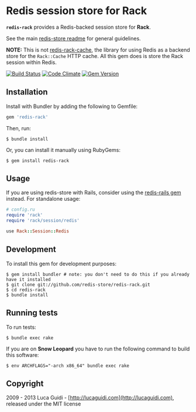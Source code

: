 # Redis session store for Rack

__`redis-rack`__ provides a Redis-backed session store for __Rack__.

See the main [redis-store readme] for general guidelines.

**NOTE:** This is not [redis-rack-cache][], the library for using Redis
as a backend store for the `Rack::Cache` HTTP cache. All this gem does
is store the Rack session within Redis.

[![Build Status](https://secure.travis-ci.org/redis-store/redis-rack.png?branch=master)](http://travis-ci.org/redis-store/redis-rack?branch=master)
[![Code Climate](https://codeclimate.com/github/redis-store/redis-store.png)](https://codeclimate.com/github/redis-store/redis-rack)
[![Gem Version](https://badge.fury.io/rb/redis-rack.png)](http://badge.fury.io/rb/redis-rack)

## Installation

Install with Bundler by adding the following to Gemfile:

```ruby
gem 'redis-rack'
```

Then, run:

```shell
$ bundle install
```

Or, you can install it manually using RubyGems:

```shell
$ gem install redis-rack
```

## Usage

If you are using redis-store with Rails, consider using the [redis-rails gem](https://github.com/redis-store/redis-rails) instead. For standalone usage:

```ruby
# config.ru
require 'rack'
require 'rack/session/redis'

use Rack::Session::Redis
```

## Development

To install this gem for development purposes:

```shell
$ gem install bundler # note: you don't need to do this if you already have it installed
$ git clone git://github.com/redis-store/redis-rack.git
$ cd redis-rack
$ bundle install
```

## Running tests

To run tests:

```shell
$ bundle exec rake
```

If you are on **Snow Leopard** you have to run the following command to
build this software:

```shell
$ env ARCHFLAGS="-arch x86_64" bundle exec rake
```

## Copyright

2009 - 2013 Luca Guidi - [http://lucaguidi.com](http://lucaguidi.com), released under the MIT license

[redis-rack-cache]: https://github.com/redis-store/redis-rack-cache
[redis-store readme]: https://github.com/redis-store/redis-store

